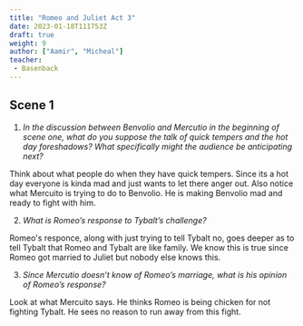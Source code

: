 ```yaml
---
title: "Romeo and Juliet Act 3"
date: 2023-01-18T111753Z
draft: true
weight: 9
author: ["Aamir", "Micheal"]
teacher:
 - Basenback
---
```


## Scene 1

1. *In the discussion between Benvolio and Mercutio in the beginning of scene one, what do you suppose the talk of quick tempers and the hot day foreshadows?  What specifically might the audience be anticipating next?*

Think about what people do when they have quick tempers. Since its a hot day everyone is kinda mad and just wants to let there anger out. Also notice what Mercuito is trying to do to Benvolio. He is making Benvolio mad and ready to fight with him.

2. *What is Romeo’s response to Tybalt’s challenge?*

Romeo's responce, along with just trying to tell Tybalt no, goes deeper as to tell Tybalt that Romeo and Tybalt are like family. We know this is true since Romeo got married to Juliet but nobody else knows this.

3. *Since Mercutio doesn’t know of Romeo’s marriage, what is his opinion of Romeo’s response?*

Look at what Mercuito says. He thinks Romeo is being chicken for not fighting Tybalt. He sees no reason to run away from this fight.